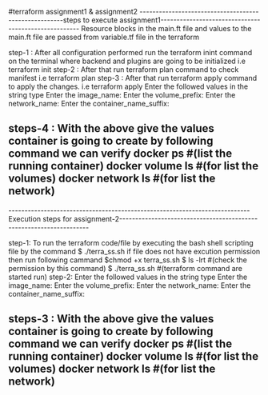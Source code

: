 #terraform assignment1 & assignment2
------------------------------------------------------steps to execute assignment1-----------------------------------------------------
Resource blocks in the main.ft file and values to the main.ft file are passed from variable.tf file in the terraform 


step-1 : After all configuration performed run the terraform inint command on the terminal where backend and plugins are going to be initialized 
              i.e terraform init
step-2 : After that run terraform plan command to check manifest 
              i.e terraform plan
step-3 : After that run terraform apply command to apply the changes.
              i.e terraform apply
        Enter the followed values in the string type
        Enter the image_name:
        Enter the volume_prefix:
        Enter the network_name:
        Enter the container_name_suffix:
            
steps-4 : With the above give the values container is going to create by following command we can verify
          docker ps                   #(list the running container)
          docker volume ls            #(for list the volumes)
          docker network ls           #(for list the network)
--------------------------------------------------------------------------------------------------------------------------------------------------------------------

---------------------------------------------------------------------------Execution steps for assignment-2--------------------------------------------------------------------

step-1: To run the terraform code/file by executing the bash shell scripting file by the command
            $ ./terra_ss.sh
            if file does not have excution permission then run following cammand 
            $chmod +x terra_ss.sh
            $ ls -lrt                          #(check the permission by this command)
            $ ./terra_ss.sh                     #(terraform command are started run)
step-2: Enter the followed values in the string type
           Enter the image_name:
           Enter the volume_prefix:
           Enter the network_name:
           Enter the container_name_suffix:
            
steps-3 : With the above give the values container is going to create by following command we can verify
          docker ps                #(list the running container)
          docker volume ls         #(for list the volumes)
          docker network ls       #(for list the network)
---------------------------------------------------------------------------------------------------------------------------------------------------------------------------------------        
            
